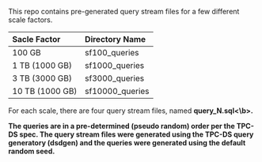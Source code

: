 This repo contains pre-generated query stream files for a few different scale factors.

|Sacle Factor|Directory Name|
|:-----------|:--------------|
|100 GB|sf100_queries|
|1 TB (1000 GB)|sf1000_queries|
|3 TB (3000 GB)|sf3000_queries|
10 TB (1000 GB)|sf10000_queries|


For each scale, there are four query stream files, named <b>query_N.sql<\b>. 

The queries are in a pre-determined (pseudo random) order per the TPC-DS spec. 
The query stream files were generated using the TPC-DS query generatory (dsdgen) and the queries were 
generated using the default random seed. 
